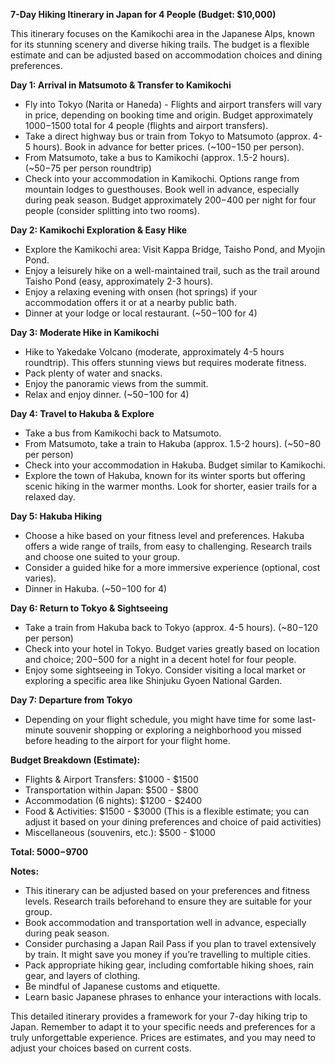 **7-Day Hiking Itinerary in Japan for 4 People (Budget: $10,000)**

This itinerary focuses on the Kamikochi area in the Japanese Alps, known for its stunning scenery and diverse hiking trails.  The budget is a flexible estimate and can be adjusted based on accommodation choices and dining preferences.


**Day 1: Arrival in Matsumoto & Transfer to Kamikochi**

* Fly into Tokyo (Narita or Haneda) -  Flights and airport transfers will vary in price, depending on booking time and origin. Budget approximately $1000-$1500 total for 4 people (flights and airport transfers).
* Take a direct highway bus or train from Tokyo to Matsumoto (approx. 4-5 hours). Book in advance for better prices. (~$100-$150 per person).
* From Matsumoto, take a bus to Kamikochi (approx. 1.5-2 hours). (~$50-$75 per person roundtrip)
* Check into your accommodation in Kamikochi.  Options range from mountain lodges to guesthouses.  Book well in advance, especially during peak season. Budget approximately $200-$400 per night for four people (consider splitting into two rooms).


**Day 2:  Kamikochi Exploration & Easy Hike**

* Explore the Kamikochi area: Visit Kappa Bridge, Taisho Pond, and Myojin Pond.
* Enjoy a leisurely hike on a well-maintained trail, such as the trail around Taisho Pond (easy, approximately 2-3 hours).
* Enjoy a relaxing evening with onsen (hot springs) if your accommodation offers it or at a nearby public bath.
* Dinner at your lodge or local restaurant. (~$50-$100 for 4)


**Day 3:  Moderate Hike in Kamikochi**

* Hike to Yakedake Volcano (moderate, approximately 4-5 hours roundtrip).  This offers stunning views but requires moderate fitness.
* Pack plenty of water and snacks.
* Enjoy the panoramic views from the summit.
* Relax and enjoy dinner. (~$50-$100 for 4)



**Day 4:  Travel to Hakuba & Explore**

* Take a bus from Kamikochi back to Matsumoto.
* From Matsumoto, take a train to Hakuba (approx. 1.5-2 hours). (~$50-$80 per person)
* Check into your accommodation in Hakuba. Budget similar to Kamikochi.
* Explore the town of Hakuba, known for its winter sports but offering scenic hiking in the warmer months.  Look for shorter, easier trails for a relaxed day.


**Day 5:  Hakuba Hiking**

* Choose a hike based on your fitness level and preferences. Hakuba offers a wide range of trails, from easy to challenging. Research trails and choose one suited to your group.
* Consider a guided hike for a more immersive experience (optional, cost varies).
* Dinner in Hakuba. (~$50-$100 for 4)

**Day 6:  Return to Tokyo & Sightseeing**

* Take a train from Hakuba back to Tokyo (approx. 4-5 hours). (~$80-$120 per person)
* Check into your hotel in Tokyo.  Budget varies greatly based on location and choice; $200-$500 for a night in a decent hotel for four people.
* Enjoy some sightseeing in Tokyo.  Consider visiting a local market or exploring a specific area like Shinjuku Gyoen National Garden.


**Day 7: Departure from Tokyo**

* Depending on your flight schedule, you might have time for some last-minute souvenir shopping or exploring a neighborhood you missed before heading to the airport for your flight home.


**Budget Breakdown (Estimate):**

* Flights & Airport Transfers: $1000 - $1500
* Transportation within Japan: $500 - $800
* Accommodation (6 nights): $1200 - $2400
* Food & Activities: $1500 - $3000 (This is a flexible estimate; you can adjust it based on your dining preferences and choice of paid activities)
* Miscellaneous (souvenirs, etc.): $500 - $1000

**Total: $5000-$9700**

**Notes:**

* This itinerary can be adjusted based on your preferences and fitness levels.  Research trails beforehand to ensure they are suitable for your group.
* Book accommodation and transportation well in advance, especially during peak season.
* Consider purchasing a Japan Rail Pass if you plan to travel extensively by train. It might save you money if you’re travelling to multiple cities.
* Pack appropriate hiking gear, including comfortable hiking shoes, rain gear, and layers of clothing.
* Be mindful of Japanese customs and etiquette.
* Learn basic Japanese phrases to enhance your interactions with locals.


This detailed itinerary provides a framework for your 7-day hiking trip to Japan. Remember to adapt it to your specific needs and preferences for a truly unforgettable experience.  Prices are estimates, and you may need to adjust your choices based on current costs.